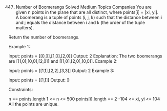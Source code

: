 447. Number of Boomerangs
     Solved
     Medium
     Topics
     Companies
     You are given n points in the plane that are all distinct, where points[i] = [xi, yi]. A boomerang is a tuple of points (i, j, k) such that the distance between i and j equals the distance between i and k (the order of the tuple matters).

Return the number of boomerangs.

Example 1:

Input: points = [[0,0],[1,0],[2,0]]
Output: 2
Explanation: The two boomerangs are [[1,0],[0,0],[2,0]] and [[1,0],[2,0],[0,0]].
Example 2:

Input: points = [[1,1],[2,2],[3,3]]
Output: 2
Example 3:

Input: points = [[1,1]]
Output: 0

Constraints:

n == points.length
1 <= n <= 500
points[i].length == 2
-104 <= xi, yi <= 104
All the points are unique.
